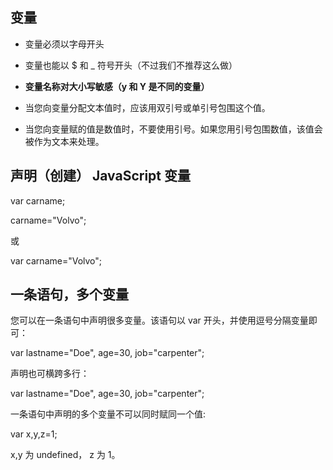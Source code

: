 ## 变量

- 变量必须以字母开头
- 变量也能以 $ 和 _ 符号开头（不过我们不推荐这么做）
- **变量名称对大小写敏感（y 和 Y 是不同的变量）**

- 当您向变量分配文本值时，应该用双引号或单引号包围这个值。
- 当您向变量赋的值是数值时，不要使用引号。如果您用引号包围数值，该值会被作为文本来处理。

## 声明（创建） JavaScript 变量

var carname;

carname="Volvo";

或

var carname="Volvo";

## 一条语句，多个变量

您可以在一条语句中声明很多变量。该语句以 var 开头，并使用逗号分隔变量即可：

var lastname="Doe", age=30, job="carpenter";

声明也可横跨多行：

var lastname="Doe",
age=30,
job="carpenter";

一条语句中声明的多个变量不可以同时赋同一个值:

var x,y,z=1;

x,y 为 undefined， z 为 1。